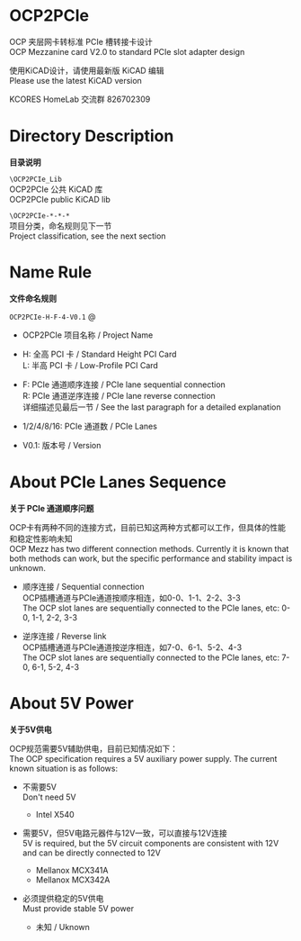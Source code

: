 # OCP2PCIe
 OCP 夹层网卡转标准 PCIe 槽转接卡设计  
 OCP Mezzanine card V2.0 to standard PCIe slot adapter design
 
 使用KiCAD设计，请使用最新版 KiCAD 编辑  
 Please use the latest KiCAD version
 
 KCORES HomeLab 交流群 826702309

# Directory Description
**目录说明**  

`\OCP2PCIe_Lib`  
OCP2PCIe 公共 KiCAD 库  
OCP2PCIe public KiCAD lib

`\OCP2PCIe-*-*-*`  
项目分类，命名规则见下一节  
Project classification, see the next section

# Name Rule
 **文件命名规则**  
 
 `OCP2PCIe-H-F-4-V0.1`  @
 
 - OCP2PCIe 项目名称 / Project Name  
 
 - H: 全高 PCI 卡 / Standard Height PCI Card  
 L: 半高 PCI 卡 / Low-Profile PCI Card
 
 - F: PCIe 通道顺序连接 / PCIe lane sequential connection  
 R: PCIe 通道逆序连接 / PCIe lane reverse connection  
 详细描述见最后一节 / See the last paragraph for a detailed explanation
 
 - 1/2/4/8/16: PCIe 通道数 / PCIe Lanes  
 
 - V0.1: 版本号 / Version

# About PCIe Lanes Sequence
**关于 PCIe 通道顺序问题**

OCP卡有两种不同的连接方式，目前已知这两种方式都可以工作，但具体的性能和稳定性影响未知  
OCP Mezz has two different connection methods. Currently it is known that both methods can work, but the specific performance and stability impact is unknown.

- 顺序连接 / Sequential connection  
OCP插槽通道与PCIe通道按顺序相连，如0-0、1-1、2-2、3-3  
The OCP slot lanes are sequentially connected to the PCIe lanes, etc: 0-0, 1-1, 2-2, 3-3  

- 逆序连接 / Reverse link  
OCP插槽通道与PCIe通道按逆序相连，如7-0、6-1、5-2、4-3  
The OCP slot lanes are sequentially connected to the PCIe lanes, etc: 7-0, 6-1, 5-2, 4-3

# About 5V Power
**关于5V供电**

OCP规范需要5V辅助供电，目前已知情况如下：  
 The OCP specification requires a 5V auxiliary power supply. The current known situation is as follows:  

- 不需要5V  
 Don't need 5V
    - Intel X540

- 需要5V，但5V电路元器件与12V一致，可以直接与12V连接  
 5V is required, but the 5V circuit components are consistent with 12V and can be directly connected to 12V
    - Mellanox MCX341A  
    - Mellanox MCX342A

- 必须提供稳定的5V供电  
 Must provide stable 5V power
    - 未知 / Uknown


